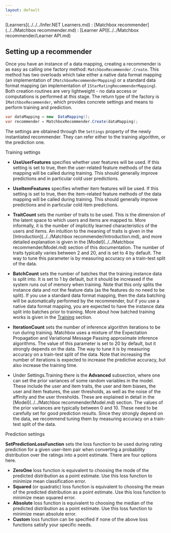 ```yaml
---
layout: default
---
```

[Learners](../../../Infer.NET Learners.md) : [Matchbox recommender](../../Matchbox recommender.md) : [Learner API](../../Matchbox recommender/Learner API.md)

## Setting up a recommender

Once you have an instance of a data mapping, creating a recommender is as easy as calling one factory method: `MatchboxRecommender.Create`. This method has two overloads which take either a native data format mapping (an implementation of `IMatchboxRecommenderMapping`) or a standard data format mapping (an implementation of `IStarRatingRecommenderMapping`). Both creation routines are very lightweight - no data access or computations is performed at this stage. The return type of the factory is `IMatchboxRecommender`, which provides concrete settings and means to perform training and prediction.

```csharp
var dataMapping = new  DataMapping();  
var recommender = MatchboxRecommender.Create(dataMapping);
```

The settings are obtained through the `Settings` property of the newly instantiated recommender. They can refer either to the training algorithm, or the prediction one.

Training settings

*   **UseUserFeatures** specifies whether user features will be used. If this setting is set to true, then the user-related feature methods of the data mapping will be called during training. This should generally improve predictions and in particular cold user predictions. 

*   **UseItemFeatures** specifies whether item features will be used. If this setting is set to true, then the item-related feature methods of the data mapping will be called during training. This should generally improve predictions and in particular cold item predictions. 

*   **TraitCount** sets the number of traits to be used. This is the dimension of the latent space to which users and items are mapped to. More informally, it is the number of implicitly learned characteristics of the users and items. An intuition to the meaning of traits is given in the [Introduction](../../Matchbox recommender/Introduction.md), and more detailed explanation is given in the [Model](../../Matchbox recommender/Model.md) section of this documentation. The number of traits typically varies between 2 and 20, and is set to 4 by default. The way to tune this parameter is by measuring accuracy on a train-test split of the data.

*   **BatchCount** sets the number of batches that the training instance data is split into. It is set to 1 by default, but it should be increased if the system runs out of memory when training. Note that this only splits the instance data and not the feature data (as the features do no need to be split). If you use a standard data format mapping, then the data batching will be automatically performed by the recommender, but if you use a native data format mapping, you are expected to have the instance data split into batches prior to training. More about how batched training works is given in the [Training](Training.md) section.

*   **IterationCount** sets the number of inference algorithm iterations to be run during training. Matchbox uses a mixture of the Expectation Propagation and Variational Message Passing approximate inference algorithms. The value of this parameter is set to 20 by default, but it strongly depends on the data. The way to tune it is by measuring accuracy on a train-test split of the data. Note that increasing the number of iterations is expected to increase the predictive accuracy, but also increase the training time.

*   Under Settings.Training there is the **Advanced** subsection, where one can set the prior variances of some random variables in the model. These include the user and item traits, the user and item biases, the user and item features, the user thresholds, as well as the noise of the affinity and the user thresholds. These are explained in detail in the [Model](../../Matchbox recommender/Model.md) section. The values of the prior variances are typically between 0 and 10. These need to be carefully set for good prediction results. Since they strongly depend on the data, we recommend tuning them by measuring accuracy on a train-test split of the data.

Prediction settings

**SetPredictionLossFunction** sets the loss function to be used during rating prediction for a given user-item pair when converting a probability distribution over the ratings into a point estimate. There are four options here.

*   **ZeroOne** loss function is equivalent to choosing the mode of the predicted distribution as a point estimate. Use this loss function to minimize mean classification error.
*   **Squared** (or quadratic) loss function is equivalent to choosing the mean of the predicted distribution as a point estimate. Use this loss function to minimize mean squared error.
*   **Absolute** loss function is equivalent to choosing the median of the predicted distribution as a point estimate. Use this loss function to minimize mean absolute error.
*   **Custom** loss function can be specified if none of the above loss functions satisfy your specific needs.
